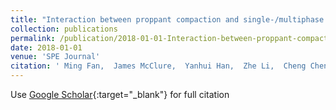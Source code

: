 ```yaml
---
title: "Interaction between proppant compaction and single-/multiphase flows in a hydraulic fracture"
collection: publications
permalink: /publication/2018-01-01-Interaction-between-proppant-compaction-and-single-multiphase-flows-in-a-hydraulic-fracture
date: 2018-01-01
venue: 'SPE Journal'
citation: ' Ming Fan,  James McClure,  Yanhui Han,  Zhe Li,  Cheng Chen, &quot;Interaction between proppant compaction and single-/multiphase flows in a hydraulic fracture.&quot; SPE Journal, 2018.'
---
```

Use [Google Scholar](https://scholar.google.com/scholar?q=Interaction+between+proppant+compaction+and+single+/multiphase+flows+in+a+hydraulic+fracture){:target="_blank"} for full citation